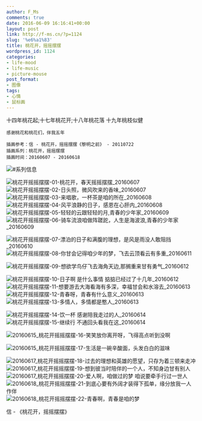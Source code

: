 ```yaml
---
author: F_Ms
comments: true
date: 2016-06-09 16:16:41+00:00
layout: post
link: http://f-ms.cn/?p=1124
slug: '%e6%a1%83'
title: 桃花开，摇摇摆摆
wordpress_id: 1124
categories:
- life-mood
- life-music
- picture-mouse
post_format:
- 图像
tags:
- 心情
- 鼠标画
---
```


十四年桃花起;十七年桃花开;十八年桃花落
    十九年桃枝似健
    
    感谢桃花和桃花们，伴我五年
    
    插画参考：信 - 桃花开，摇摇摆摆《黎明之前》 - 20110722
    插画系列：桃花开，摇摇摆摆
    插画时间：20160607 - 20160618


![#系列信息](/img/post/wp/2016/06/系列信息.png)

![桃花开摇摇摆摆-01-桃花开，春天摇摇摆摆_20160607](/img/post/wp/2016/06/桃花开摇摇摆摆-01-桃花开，春天摇摇摆摆_20160607.png) ![桃花开摇摇摆摆-02-日头照，微风吹来的香味_20160607](/img/post/wp/2016/06/桃花开摇摇摆摆-02-日头照，微风吹来的香味_20160607.png) ![桃花开摇摇摆摆-03-来唱歌，一杯茶是咱的所在_20160608](/img/post/wp/2016/06/桃花开摇摇摆摆-03-来唱歌，一杯茶是咱的所在_20160608.png) ![桃花开摇摇摆摆-04-风平浪静的日子，感恩在心肝内_20160608](/img/post/wp/2016/06/桃花开摇摇摆摆-04-风平浪静的日子，感恩在心肝内_20160608.png) ![桃花开摇摇摆摆-05-轻轻的云跟轻轻的月,青春的少年家_20160609](/img/post/wp/2016/06/桃花开摇摇摆摆-05-轻轻的云跟轻轻的月青春的少年家_20160609.png)![桃花开摇摇摆摆-06-骑车流浪咱做阵蹉跎，人生是海波浪,青春的少年家_20160609](/img/post/wp/2016/06/桃花开摇摇摆摆-06-骑车流浪咱做阵蹉跎，人生是海波浪青春的少年家_20160609.png)

![桃花开摇摇摆摆-07-漂泊的日子和满腹的理想，是风是雨没人敢阻挡_20160610](/img/post/wp/2016/06/桃花开摇摇摆摆-07-漂泊的日子和满腹的理想，是风是雨没人敢阻挡_20160610.png) ![桃花开摇摇摆摆-08-你甘会记得咱少年的梦，飞去云顶看云有多重_20160611](/img/post/wp/2016/06/桃花开摇摇摆摆-08-你甘会记得咱少年的梦，飞去云顶看云有多重_20160611-.png)

![桃花开摇摇摆摆-09-想欲学鸟仔飞去海角天边,那搁重来甘有勇气_20160612](/img/post/wp/2016/06/桃花开摇摇摆摆-09-想欲学鸟仔飞去海角天边那搁重来甘有勇气_20160612.png)

![桃花开摇摇摆摆-10-日子啊 是什么事情 掂掂已经过了十几年_20160612](/img/post/wp/2016/06/桃花开摇摇摆摆-10-日子啊-是什么事情-掂掂已经过了十几年_20160612.png)![桃花开摇摇摆摆-11-想要游去大海看海有多深，幸福甘会和水溶去_20160613](/img/post/wp/2016/06/桃花开摇摇摆摆-11-想要游去大海看海有多深，幸福甘会和水溶去_20160613.png)![桃花开摇摇摆摆-12-青春呀，青春有什么意义_20160613](/img/post/wp/2016/06/桃花开摇摇摆摆-12-青春呀，青春有什么意义_20160613.png) ![桃花开摇摇摆摆-13-多情人，多情都是憨人_20160613](/img/post/wp/2016/06/桃花开摇摇摆摆-13-多情人，多情都是憨人_20160613.png)

![桃花开摇摇摆摆-14-饮一杯 感谢陪我走过的人_20160614](/img/post/wp/2016/06/桃花开摇摇摆摆-14-饮一杯-感谢陪我走过的人_20160614.png) ![桃花开摇摇摆摆-15-继续行 不通回头看我在这_20160614](/img/post/wp/2016/06/桃花开摇摇摆摆-15-继续行-不通回头看我在这_20160614.png)

![20160615_桃花开摇摇摆摆-16-笑笑放你离开呀，飞得高点听到没啊](/img/post/wp/2016/06/20160615_桃花开摇摇摆摆-16-笑笑放你离开呀，飞得高点听到没啊.png)

![20160615_桃花开摇摇摆摆-17-生活是一碗辛酸面，头发白白的滋味](/img/post/wp/2016/06/20160615_桃花开摇摇摆摆-17-生活是一碗辛酸面，头发白白的滋味.png)

![20160617_桃花开摇摇摆摆-18-过去的理想和英雄的愿望，只存为着三顿来走冲](/img/post/wp/2016/06/20160617_桃花开摇摇摆摆-18-过去的理想和英雄的愿望，只存为着三顿来走冲.png) ![20160617_桃花开摇摇摆摆-19-想到彼当时陪伴的一个人，不知身边甘有别人](/img/post/wp/2016/06/20160617_桃花开摇摇摆摆-19-想到彼当时陪伴的一个人，不知身边甘有别人.png) ![20160617_桃花开摇摇摆摆-20-爱人啊，咱做过的梦 咱说要牵手行过一世人](/img/post/wp/2016/06/20160617_桃花开摇摇摆摆-20-爱人啊，咱做过的梦-咱说要牵手行过一世人.png) ![20160618_桃花开摇摇摆摆-21-到底心要有外阔才装得下孤单，缘分放我一人作伴](/img/post/wp/2016/06/20160618_桃花开摇摇摆摆-21-到底心要有外阔才装得下孤单，缘分放我一人作伴.png) ![20160618_桃花开摇摇摆摆-22-青春啊，青春是咱的梦](/img/post/wp/2016/06/20160618_桃花开摇摇摆摆-22-青春啊，青春是咱的梦.png)


信 - 《桃花开，摇摇摆摆》
